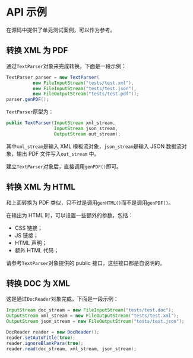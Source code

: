 # API 示例

在源码中提供了单元测试案例，可以作为参考。

## 转换 XML 为 PDF

通过`TextParser`对象来完成转换，下面是一段示例：

```java
TextParser parser = new TextParser(
          new FileInputStream("tests/test.xml"),
          new FileInputStream("tests/test.json"),
          new FileOutputStream("tests/test.pdf"));
parser.genPDF();
```

`TextParser`原型为：

```java
public TextParser(InputStream xml_stream,
                  InputStream json_stream,
                  OutputStream out_stream);
```

其中`xml_stream`是输入 XML 模板流对象，`json_stream`是输入 JSON 数据流对象，输出 PDF 文件写入`out_stream` 中。

建立`TextParser`对象后，直接调用`genPDF()`即可。

## 转换 XML 为 HTML

和上面转换为 PDF 类似，只不过是调用`genHTML()`而不是调用`genPDF()`。

在输出为 HTML 时，可以设置一些额外的参数，包括：

* CSS 链接；
* JS 链接；
* HTML 声明；
* 额外 HTML 代码；

请参考`TextParser`对象提供的 public 接口，这些接口都是自说明的。

## 转换 DOC 为 XML

这是通过`DocReader`对象完成，下面是一段示例：

```java
InputStream doc_stream = new FileInputStream("tests/test.doc");
OutputStream xml_stream = new FileOutputStream("tests/test.xml");
OutputStream json_stream = new FileOutputStream("tests/test.json");

DocReader reader = new DocReader();
reader.setAutoTitle(true);
reader.ignoreBlankPara(true);
reader.read(doc_stream, xml_stream, json_stream);
```
